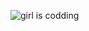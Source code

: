 <!--
**ytaratynova/ytaratynova** is a ✨ _special_ ✨ repository because its `README.md` (this file) appears on your GitHub profile.

Here are some ideas to get you started:

- 🔭 I’m currently working on ...
- 🌱 I’m currently learning ...
- 👯 I’m looking to collaborate on ...
- 🤔 I’m looking for help with ...
- 💬 Ask me about ...
- 📫 How to reach me: ...
- 😄 Pronouns: ...
- ⚡ Fun fact: ...
-->

  ![girl is codding](https://github.com/ytaratynova/ytaratynova/assets/106394285/da84209b-b4fc-496b-bc28-6c979fccee08)



